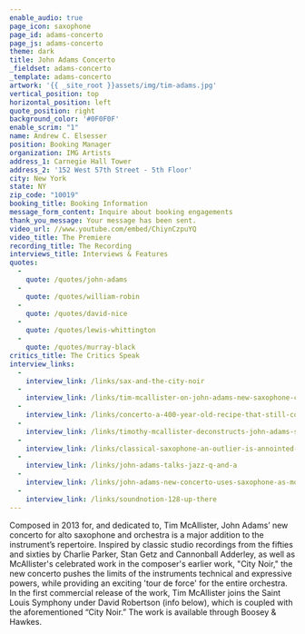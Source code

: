 ```yaml
---
enable_audio: true
page_icon: saxophone
page_id: adams-concerto
page_js: adams-concerto
theme: dark
title: John Adams Concerto
_fieldset: adams-concerto
_template: adams-concerto
artwork: '{{ _site_root }}assets/img/tim-adams.jpg'
vertical_position: top
horizontal_position: left
quote_position: right
background_color: '#0F0F0F'
enable_scrim: "1"
name: Andrew C. Elsesser
position: Booking Manager
organization: IMG Artists
address_1: Carnegie Hall Tower
address_2: '152 West 57th Street - 5th Floor'
city: New York
state: NY
zip_code: "10019"
booking_title: Booking Information
message_form_content: Inquire about booking engagements
thank_you_message: Your message has been sent.
video_url: //www.youtube.com/embed/ChiynCzpuYQ
video_title: The Premiere
recording_title: The Recording
interviews_title: Interviews & Features
quotes:
  -
    quote: /quotes/john-adams
  -
    quote: /quotes/william-robin
  -
    quote: /quotes/david-nice
  -
    quote: /quotes/lewis-whittington
  -
    quote: /quotes/murray-black
critics_title: The Critics Speak
interview_links:
  -
    interview_link: /links/sax-and-the-city-noir
  -
    interview_link: /links/tim-mcallister-on-john-adams-new-saxophone-concerto
  -
    interview_link: /links/concerto-a-400-year-old-recipe-that-still-cooks
  -
    interview_link: /links/timothy-mcallister-deconstructs-john-adams-saxophone-concerto
  -
    interview_link: /links/classical-saxophone-an-outlier-is-annointed-by-john-adams-concerto
  -
    interview_link: /links/john-adams-talks-jazz-q-and-a
  -
    interview_link: /links/john-adams-new-concerto-uses-saxophone-as-more-than-a-special-effect
  -
    interview_link: /links/soundnotion-128-up-there
---
```

Composed in 2013 for, and dedicated to, Tim McAllister, John Adams’ new concerto for alto saxophone and orchestra is a major addition to the instrument’s repertoire. Inspired by classic studio recordings from the fifties and sixties by Charlie Parker, Stan Getz and Cannonball Adderley, as well as McAllister's celebrated work in the composer's earlier work, "City Noir," the new concerto pushes the limits of the instruments technical and expressive powers, while providing an exciting 'tour de force' for the entire orchestra. In the first commercial release of the work, Tim McAllister joins the Saint Louis Symphony under David Robertson (info below), which is coupled with the aforementioned “City Noir.” The work is available through Boosey & Hawkes.